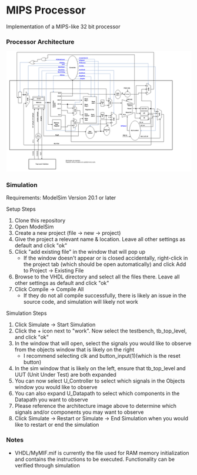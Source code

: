 # MIPS Processor
Implementation of a MIPS-like 32 bit processor

### Processor Architecture
![Architecture PDF](./Docs/MIPSArch_Img.png)

### Simulation
Requirements: ModelSim Version 20.1 or later

Setup Steps
1. Clone this repository
2. Open ModelSim
3. Create a new project (file -> new -> project)
4. Give the project a relevant name & location. Leave all other settings as default and click "ok"
5. Click "add existing file" in the window that will pop up
   - If the window doesn't appear or is closed accidentally, right-click in the project tab (which should be open automatically) and click Add to Project -> Existing File
6. Browse to the VHDL directory and select all the files there. Leave all other settings as default and click "ok"
7. Click Compile -> Compile All
   - If they do not all compile successfully, there is likely an issue in the source code, and simulation will likely not work
  
Simulation Steps

1. Click Simulate -> Start Simulation
2. Click the + icon next to "work". Now select the testbench, tb_top_level, and click "ok"
3. In the window that will open, select the signals you would like to observe from the objects window that is likely on the right
    - I recommend selecting clk and button_input(1)(which is the reset button)
4. In the sim window that is likely on the left, ensure that tb_top_level and UUT (Unit Under Test) are both expanded
5. You can now select U_Controller to select which signals in the Objects window you would like to observe
6. You can also expand U_Datapath to select which components in the Datapath you want to observe
7. Please reference the architecture image above to determine which signals and/or components you may want to observe
8. Click Simulate -> Restart or Simulate -> End Simulation when you would like to restart or end the simulation

### Notes
- VHDL/MyMIF.mif is currently the file used for RAM memory initialization and contains the instructions to be executed. Functionality can be verified through simulation
